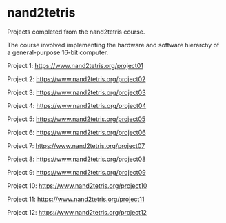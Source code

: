 # nand2tetris
Projects completed from the nand2tetris course.

The course involved implementing the hardware and software hierarchy of a general-purpose 16-bit computer.

Project 1: https://www.nand2tetris.org/project01

Project 2: https://www.nand2tetris.org/project02

Project 3: https://www.nand2tetris.org/project03

Project 4: https://www.nand2tetris.org/project04

Project 5: https://www.nand2tetris.org/project05

Project 6: https://www.nand2tetris.org/project06

Project 7: https://www.nand2tetris.org/project07

Project 8: https://www.nand2tetris.org/project08

Project 9: https://www.nand2tetris.org/project09

Project 10: https://www.nand2tetris.org/project10

Project 11: https://www.nand2tetris.org/project11

Project 12: https://www.nand2tetris.org/project12
